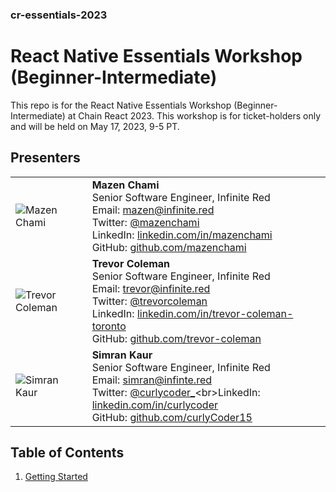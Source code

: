 ### cr-essentials-2023

# React Native Essentials Workshop (Beginner-Intermediate)

This repo is for the React Native Essentials Workshop (Beginner-Intermediate) at Chain React 2023. This workshop is for ticket-holders only and will be held on May 17, 2023, 9-5 PT.

## Presenters

|                                                                               |                                                                                                                                                                                                                                                                                                                                                |
|-------------------------------------------------------------------------------|------------------------------------------------------------------------------------------------------------------------------------------------------------------------------------------------------------------------------------------------------------------------------------------------------------------------------------------------|
| ![Mazen Chami](https://avatars.githubusercontent.com/u/9324607?v=4&s=100)     | **Mazen Chami**<br>Senior Software Engineer, Infinite Red<br>Email: mazen@infinite.red<br>Twitter: [@mazenchami](https://twitter.com/mazenchami)<br>LinkedIn: [linkedin.com/in/mazenchami](https://www.linkedin.com/in/mazenchami)<br>GitHub: [github.com/mazenchami](https://github.com/mazenchami)                                           |
| ![Trevor Coleman](https://avatars.githubusercontent.com/u/22041394?v=4&s=100) | **Trevor Coleman**<br>Senior Software Engineer, Infinite Red<br>Email: trevor@infinite.red<br>Twitter: [@trevorcoleman](https://twitter.com/trevorcoleman)<br>LinkedIn: [linkedin.com/in/trevor-coleman-toronto](https://www.linkedin.com/in/trevor-coleman-toronto)<br>GitHub: [github.com/trevor-coleman](https://github.com/trevor-coleman) |
| ![Simran Kaur](https://avatars.githubusercontent.com/u/29942748?v=4&s=100)    | **Simran Kaur**<br>Senior Software Engineer, Infinite Red<br>Email: simran@infinte.red<br>Twitter: [@curlycoder\_](https://twitter.com/curlycoder_)<br>LinkedIn: [linkedin.com/in/curlycoder](https://www.linkedin.com/in/curlycoder)<br>GitHub: [github.com/curlyCoder15](https://github.com/curlyCoder15)                                    |

## Table of Contents

1. [Getting Started](./chapters/1-getting-started.md)





